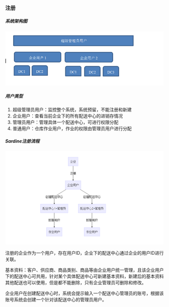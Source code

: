 ### 注册

##### 系统架构图

![Sardine框架图](../image/system.png)

##### 用户类型

1. 超级管理员用户：监控整个系统，系统预留，不能注册和新建
2. 企业用户：查看当前企业下的所有配送中心的进销存情况
3. 管理员用户：管理具体一个配送中心，可进行权限分配
4. 普通用户：仓库作业用户，作业的权限由管理员用户进行分配

##### Sardine注册流程

![注册流程图](../image/register.png)


注册的企业作为一个用户，存在用户ID，企业下的配送中心通过企业的用户ID进行关联。

基本资料：客户、供应商、商品类别、商品等由企业用户统一管理，且该企业用户下的配送中心可共用，针对某个具体配送中心可新建基本资料，新建后的基本资料其他配送也可以使用，但是都不能删除，只有企业管理员可删除和修改。

企业用户在创建配送中心时，系统会提示输入一个配送中心管理员的账号，根据该账号系统会创建一个针对该配送中心的管理员用户。
